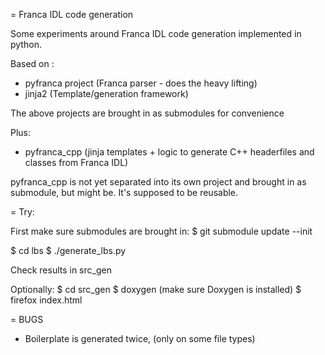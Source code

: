 = Franca IDL code generation

Some experiments around Franca IDL code generation
implemented in python.

Based on :
- pyfranca project  (Franca parser - does the heavy lifting)
- jinja2            (Template/generation framework)

The above projects are brought in as submodules for convenience

Plus:
- pyfranca_cpp      (jinja templates + logic to generate C++ headerfiles and classes from Franca IDL)

pyfranca_cpp is not yet separated into its own project and brought in as
submodule, but might be.  It's supposed to be reusable.

= Try:

First make sure submodules are brought in:
$ git submodule update --init

$ cd lbs
$ ./generate_lbs.py

Check results in src_gen

Optionally:
$ cd src_gen
$ doxygen              (make sure Doxygen is installed)
$ firefox index.html

= BUGS
- Boilerplate is generated twice, (only on some file types)
